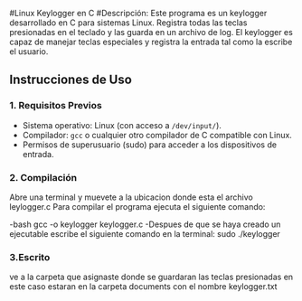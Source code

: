 #Linux Keylogger en C
#Descripción: Este programa es un keylogger desarrollado en C para sistemas Linux. Registra todas las teclas presionadas en el teclado y las guarda en un archivo de log. El keylogger es capaz de manejar teclas especiales y registra la entrada tal como la escribe el usuario.

## Instrucciones de Uso
### 1. Requisitos Previos
- Sistema operativo: Linux (con acceso a `/dev/input/`).
- Compilador: `gcc` o cualquier otro compilador de C compatible con Linux.
- Permisos de superusuario (sudo) para acceder a los dispositivos de entrada.

### 2. Compilación
Abre una terminal y muevete a la ubicacion donde esta el archivo leylogger.c
Para compilar el programa ejecuta el siguiente comando:

-bash   gcc -o keylogger keylogger.c
-Despues de que se haya creado un ejecutable escribe el siguiente comando en la terminal:
sudo ./keylogger
### 3.Escrito
ve a la carpeta que asignaste donde se guardaran las teclas presionadas en este caso estaran en la carpeta documents
con el nombre keylogger.txt
